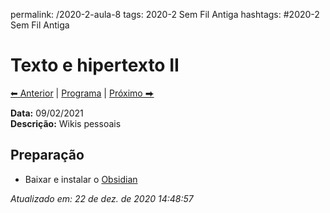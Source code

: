 permalink: /2020-2-aula-8
tags: 2020-2 Sem Fil Antiga
hashtags: #2020-2 Sem Fil Antiga

# Texto e hipertexto II

[⬅ Anterior](2020-2-aula-7) | [Programa](/2020-2-sem) | [Próximo ⮕](2020-2-aula-9)    

**Data:** 09/02/2021  
**Descrição:** Wikis pessoais  

## Preparação

- Baixar e instalar o [Obsidian](https://obsidian.md)

*Atualizado em: 22 de dez. de 2020 14:48:57*  